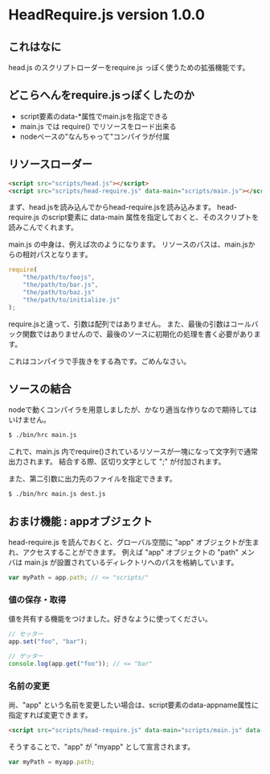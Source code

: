 
# HeadRequire.js version 1.0.0


## これはなに

head.js のスクリプトローダーをrequire.js っぽく使うための拡張機能です。

## どこらへんをrequire.jsっぽくしたのか

- script要素のdata-*属性でmain.jsを指定できる
- main.js では require() でリソースをロード出来る
- nodeベースの"なんちゃって"コンパイラが付属

## リソースローダー

```html
<script src="scripts/head.js"></script>
<script src="scripts/head-require.js" data-main="scripts/main.js"></script>
```

まず、head.jsを読み込んでからhead-require.jsを読み込みます。
head-require.js のscript要素に data-main 属性を指定しておくと、そのスクリプトを読みこんでくれます。

main.js の中身は、例えば次のようになります。
リソースのパスは、main.jsからの相対パスとなります。

```js
require(
	"the/path/to/foojs",
	"the/path/to/bar.js",
	"the/path/to/baz.js"
	"the/path/to/initialize.js"
);
```

require.jsと違って、引数は配列ではありません。
また、最後の引数はコールバック関数ではありませんので、最後のソースに初期化の処理を書く必要があります。

これはコンパイラで手抜きをする為です。ごめんなさい。


## ソースの結合

nodeで動くコンパイラを用意しましたが、かなり適当な作りなので期待してはいけません。

```bash
$ ./bin/hrc main.js
```

これで、main.js 内でrequire()されているリソースが一塊になって文字列で通常出力されます。
結合する際、区切り文字として ";" が付加されます。

また、第二引数に出力先のファイルを指定できます。

```bash
$ ./bin/hrc main.js dest.js
```




## おまけ機能 : appオブジェクト

head-require.js を読んでおくと、グローバル空間に "app" オブジェクトが生まれ、アクセスすることができます。
例えば "app" オブジェクトの "path" メンバは main.js が設置されているディレクトリへのパスを格納しています。

```js
var myPath = app.path; // <= "scripts/"
```

### 値の保存・取得

値を共有する機能をつけました。好きなように使ってください。

```js
// セッター
app.set("foo", "bar");

// ゲッター
console.log(app.get("foo")); // <= "bar"
```


### 名前の変更

尚、"app" という名前を変更したい場合は、script要素のdata-appname属性に指定すれば変更できます。

```html
<script src="scripts/head-require.js" data-main="scripts/main.js" data-appname="myapp"></script>
```

そうすることで、"app" が "myapp" として宣言されます。

```javascript
var myPath = myapp.path;
```

















